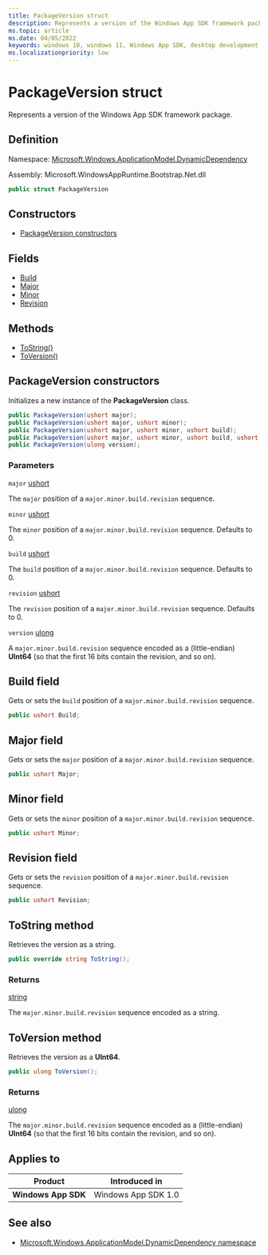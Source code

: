 ```yaml
---
title: PackageVersion struct
description: Represents a version of the Windows App SDK framework package (C#).
ms.topic: article
ms.date: 04/05/2022
keywords: windows 10, windows 11, Windows App SDK, desktop development, C#, interop, Bootstrapper, Bootstrapper API
ms.localizationpriority: low
---
```


# PackageVersion struct

Represents a version of the Windows App SDK framework package.

## Definition

Namespace: [Microsoft.Windows.ApplicationModel.DynamicDependency](microsoft.windows.applicationmodel.dynamicdependency.md)

Assembly: Microsoft.WindowsAppRuntime.Bootstrap.Net.dll

```csharp
public struct PackageVersion
```

## Constructors

* [PackageVersion constructors](#packageversion-constructors)

## Fields

* [Build](#build-field)
* [Major](#major-field)
* [Minor](#minor-field)
* [Revision](#revision-field)

## Methods

* [ToString()](#tostring-method)
* [ToVersion()](#toversion-method)

## PackageVersion constructors
Initializes a new instance of the **PackageVersion** class.

```csharp
public PackageVersion(ushort major);
public PackageVersion(ushort major, ushort minor);
public PackageVersion(ushort major, ushort minor, ushort build);
public PackageVersion(ushort major, ushort minor, ushort build, ushort revision);
public PackageVersion(ulong version);
```

### Parameters
`major` [ushort](/dotnet/api/system.uint16)

The `major` position of a `major.minor.build.revision` sequence.

`minor` [ushort](/dotnet/api/system.uint16)

The `minor` position of a `major.minor.build.revision` sequence. Defaults to 0.

`build` [ushort](/dotnet/api/system.uint16)

The `build` position of a `major.minor.build.revision` sequence. Defaults to 0.

`revision` [ushort](/dotnet/api/system.uint16)

The `revision` position of a `major.minor.build.revision` sequence. Defaults to 0.

`version` [ulong](/dotnet/api/system.uint64)

A `major.minor.build.revision` sequence encoded as a (little-endian) **UInt64** (so that the first 16 bits contain the revision, and so on).

## Build field
Gets or sets the `build` position of a `major.minor.build.revision` sequence.

```csharp
public ushort Build;
```

## Major field
Gets or sets the `major` position of a `major.minor.build.revision` sequence.

```csharp
public ushort Major;
```

## Minor field
Gets or sets the `minor` position of a `major.minor.build.revision` sequence.

```csharp
public ushort Minor;
```

## Revision field
Gets or sets the `revision` position of a `major.minor.build.revision` sequence.

```csharp
public ushort Revision;
```

## ToString method
Retrieves the version as a string.

```csharp
public override string ToString();
```

### Returns
[string](/dotnet/api/system.string)

The `major.minor.build.revision` sequence encoded as a string.

## ToVersion method
Retrieves the version as a **UInt64**.

```csharp
public ulong ToVersion();
```

### Returns
[ulong](/dotnet/api/system.uint64)

The `major.minor.build.revision` sequence encoded as a (little-endian) **UInt64** (so that the first 16 bits contain the revision, and so on).

## Applies to

| Product | Introduced in |
|-|-|
|**Windows App SDK**|Windows App SDK 1.0|

## See also

* [Microsoft.Windows.ApplicationModel.DynamicDependency namespace](microsoft.windows.applicationmodel.dynamicdependency.md)
